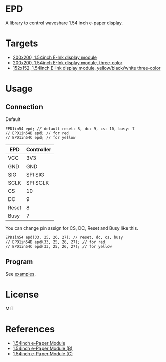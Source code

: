 # EPD
A library to control waveshare 1.54 inch e-paper display.

# Targets
- [200x200, 1.54inch E-Ink display module](https://www.waveshare.com/product/modules/oleds-lcds/e-paper/1.54inch-e-paper-module.htm)
- [200x200, 1.54inch E-Ink display module, three-color](https://www.waveshare.com/product/modules/oleds-lcds/e-paper/1.54inch-e-paper-module-b.htm)
- [152x152, 1.54inch E-Ink display module, yellow/black/white three-color](https://www.waveshare.com/product/modules/oleds-lcds/e-paper/1.54inch-e-paper-module-c.htm)

# Usage
## Connection
Default

```
EPD1in54 epd; // default reset: 8, dc: 9, cs: 10, busy: 7
// EPD1in54B epd; // for red
// EPD1in54C epd; // for yellow
```

EPD | Controller
--- | ---
VCC | 3V3
GND | GND
SIG | SPI SIG
SCLK | SPI SCLK
CS | 10
DC | 9
Reset | 8
Busy | 7

You can change pin assign for CS, DC, Reset and Busy like this.
```
EPD1in54 epd(33, 25, 26, 27); // reset, dc, cs, busy
// EPD1in54B epd(33, 25, 26, 27); // for red
// EPD1in54C epd(33, 25, 26, 27); // for yellow
```

## Program
See [examples](./examples).

# License
MIT

# References
- [1.54inch e-Paper Module](https://www.waveshare.com/wiki/1.54inch_e-Paper_Module)
- [1.54inch e-Paper Module (B)](https://www.waveshare.com/wiki/1.54inch_e-Paper_Module_(B))
- [1.54inch e-Paper Module (C)](https://www.waveshare.com/wiki/1.54inch_e-Paper_Module_(C))
